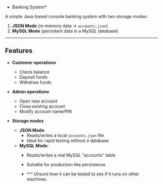 * Banking System*

A simple Java-based console banking system with two storage modes:
1. **JSON Mode** (in-memory data → `accounts.json`)
2. **MySQL Mode** (persistent data in a MySQL database)
---

## Features

- **Customer operations**  
  - Check balance  
  - Deposit funds  
  - Withdraw funds  

- **Admin operations**  
  - Open new account  
  - Close existing account  
  - Modify account name/PIN  

- **Storage modes**  
  - **JSON Mode**:  
    - Reads/writes a local `accounts.json` file  
    - Ideal for rapid testing without a database  
  - **MySQL Mode**:  
    - Reads/writes a real MySQL “accounts” table  
    - Suitable for production‐like persistence
   
    - ^^^ Unsure how it can be tested to see if it runs on other machines.
